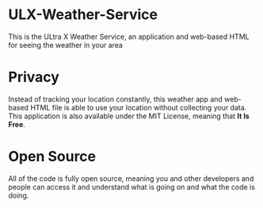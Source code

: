 # ULX-Weather-Service
This is the ULtra X Weather Service, an application and web-based HTML for seeing the weather in your area
# Privacy 
Instead of tracking your location constantly, this weather app and web-based HTML file is able to use your location without collecting your data. This application is also available under the MIT License, meaning that **It Is Free**.
# Open Source
All of the code is fully open source, meaning you and other developers and people can access it and understand what is going on and what the code is doing. 
